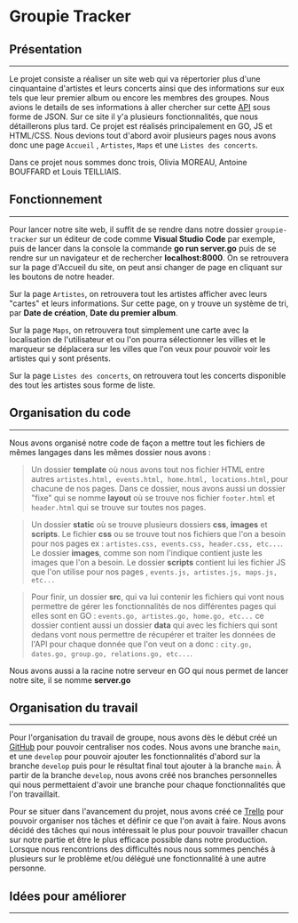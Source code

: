 # Groupie Tracker

## Présentation 

*** 

Le projet consiste a réaliser un site web qui va répertorier plus d'une cinquantaine d'artistes et leurs concerts ainsi que des informations sur eux tels que leur premier album ou encore les membres des groupes. Nous avions le details de ses informations à aller chercher sur cette [API](http://groupietrackers.herokuapp.com/api) sous forme de JSON. Sur ce site il y'a plusieurs fonctionnalités, que nous détaillerons plus tard. Ce projet est réalisés principalement en GO, JS et HTML/CSS. Nous devions tout d'abord avoir plusieurs pages nous avons donc une page `Accueil` , `Artistes`, `Maps` et une `Listes des concerts`.

Dans ce projet nous sommes donc trois, Olivia MOREAU, Antoine BOUFFARD et Louis TEILLIAIS. 

## Fonctionnement
***

Pour lancer notre site web, il suffit de se rendre dans notre dossier `groupie-tracker` sur un éditeur de code comme **Visual Studio Code** par exemple, puis de lancer dans la console la commande **go run server.go** puis de se rendre sur un navigateur et de rechercher **localhost:8000**. On se retrouvera sur la page d'Accueil du site, on peut ansi changer de page en cliquant sur les boutons de notre header.

Sur la page `Artistes`, on retrouvera tout les artistes afficher avec leurs "cartes" et leurs informations. Sur cette page, on y trouve un système de tri, par **Date de création**, **Date du premier album**.

Sur la page `Maps`, on retrouvera tout simplement une carte avec la localisation de l'utilisateur et ou l'on pourra sélectionner les villes et le marqueur se déplacera sur les villes que l'on veux pour pouvoir voir les artistes qui y sont présents. 

Sur la page `Listes des concerts`, on retrouvera tout les concerts disponible des tout les artistes sous forme de liste.

## Organisation du code
***

Nous avons organisé notre code de façon a mettre tout les fichiers de mêmes langages dans les mêmes dossier nous avons :

> Un dossier **template** où nous avons tout nos fichier HTML entre autres `artistes.html, events.html, home.html, locations.html`, pour chacune de nos pages. Dans ce dossier, nous avons aussi un dossier "fixe" qui se nomme **layout** où se trouve nos fichier `footer.html` et `header.html` qui se trouve sur toutes nos pages.

> Un dossier **static** où se trouve plusieurs dossiers **css**, **images** et **scripts**. Le fichier **css** ou se trouve tout nos fichiers que l'on a besoin pour nos pages ex : `artistes.css, events.css, header.css, etc...`. Le dossier **images**, comme son nom l'indique contient juste les images que l'on a besoin. Le dossier **scripts**  contient lui les fichier JS que l'on utilise pour nos pages , `events.js, artistes.js, maps.js, etc...`

> Pour finir, un dossier **src**, qui va lui contenir les fichiers qui vont nous permettre de gérer les fonctionnalités de nos différentes pages qui elles sont en GO : `events.go, artistes.go, home.go, etc...` ce dossier contient aussi un dossier **data** qui avec les fichiers qui sont dedans vont nous permettre de récupérer et traiter les données de l'API pour chaque donnée que l'on veut on a donc : `city.go, dates.go, group.go, relations.go, etc...`.

Nous avons aussi a la racine notre serveur en GO qui nous permet de lancer notre site, il se nomme **server.go**

## Organisation du travail 
***
Pour l'organisation du travail de groupe, nous avons dès le début créé un [GitHub](https://github.com/LouisTeilliais/groupie_tracker) pour pouvoir centraliser nos codes. Nous avons une branche `main`, et une `develop` pour pouvoir ajouter les fonctionnalités d'abord sur la branche `develop` puis pour le résultat final tout ajouter à la branche `main`. À partir de la branche `develop`, nous avons créé nos branches personnelles qui nous permettaient d'avoir une branche pour chaque fonctionnalités que l'on travaillait.

Pour se situer dans l'avancement du projet, nous avons créé ce [Trello](https://trello.com/b/mybA3dMd/groupie-tracker) pour pouvoir organiser nos tâches et définir ce que l'on avait à faire. Nous avons décidé des tâches qui nous intéressait le plus pour pouvoir travailler chacun sur notre partie et être le plus efficace possible dans notre production. Lorsque nous rencontrions des difficultés nous nous sommes penchés à plusieurs sur le problème et/ou délégué une fonctionnalité à une autre personne.

## Idées pour améliorer
***